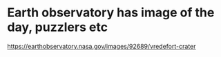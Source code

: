 # Earth observatory has image of the day, puzzlers etc
https://earthobservatory.nasa.gov/images/92689/vredefort-crater
